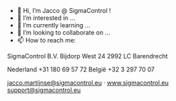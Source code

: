 - 👋 Hi, I’m Jacco @ SigmaControl !
- 👀 I’m interested in ...
- 🌱 I’m currently learning ...
- 💞️ I’m looking to collaborate on ...
- 📫 How to reach me:

SigmaControl B.V.
Bijdorp West 24
2992 LC Barendrecht

Nederland +31 180 69 57 72
België +32 3 297 70 07

jacco.martijnse@sigmacontrol.eu · www.sigmacontrol.eu
support@sigmacontrol.eu



<!---
JaccoSigma/JaccoSigma is a ✨ special ✨ repository because its `README.md` (this file) appears on your GitHub profile.
You can click the Preview link to take a look at your changes...
--->
